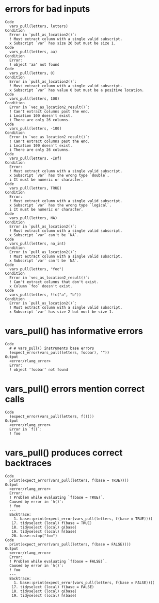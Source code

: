 # errors for bad inputs

    Code
      vars_pull(letters, letters)
    Condition
      Error in `pull_as_location2()`:
      ! Must extract column with a single valid subscript.
      x Subscript `var` has size 26 but must be size 1.
    Code
      vars_pull(letters, aa)
    Condition
      Error:
      ! object 'aa' not found
    Code
      vars_pull(letters, 0)
    Condition
      Error in `pull_as_location2()`:
      ! Must extract column with a single valid subscript.
      x Subscript `var` has value 0 but must be a positive location.
    Code
      vars_pull(letters, 100)
    Condition
      Error in `vec_as_location2_result()`:
      ! Can't extract columns past the end.
      i Location 100 doesn't exist.
      i There are only 26 columns.
    Code
      vars_pull(letters, -100)
    Condition
      Error in `vec_as_location2_result()`:
      ! Can't extract columns past the end.
      i Location 100 doesn't exist.
      i There are only 26 columns.
    Code
      vars_pull(letters, -Inf)
    Condition
      Error:
      ! Must extract column with a single valid subscript.
      x Subscript `var` has the wrong type `double`.
      i It must be numeric or character.
    Code
      vars_pull(letters, TRUE)
    Condition
      Error:
      ! Must extract column with a single valid subscript.
      x Subscript `var` has the wrong type `logical`.
      i It must be numeric or character.
    Code
      vars_pull(letters, NA)
    Condition
      Error in `pull_as_location2()`:
      ! Must extract column with a single valid subscript.
      x Subscript `var` can't be `NA`.
    Code
      vars_pull(letters, na_int)
    Condition
      Error in `pull_as_location2()`:
      ! Must extract column with a single valid subscript.
      x Subscript `var` can't be `NA`.
    Code
      vars_pull(letters, "foo")
    Condition
      Error in `vec_as_location2_result()`:
      ! Can't extract columns that don't exist.
      x Column `foo` doesn't exist.
    Code
      vars_pull(letters, !!c("a", "b"))
    Condition
      Error in `pull_as_location2()`:
      ! Must extract column with a single valid subscript.
      x Subscript `var` has size 2 but must be size 1.

# vars_pull() has informative errors

    Code
      # # vars_pull() instruments base errors
      (expect_error(vars_pull(letters, foobar), ""))
    Output
      <error/rlang_error>
      Error:
      ! object 'foobar' not found

# vars_pull() errors mention correct calls

    Code
      (expect_error(vars_pull(letters, f())))
    Output
      <error/rlang_error>
      Error in `f()`:
      ! foo

# vars_pull() produces correct backtraces

    Code
      print(expect_error(vars_pull(letters, f(base = TRUE))))
    Output
      <error/rlang_error>
      Error:
      ! Problem while evaluating `f(base = TRUE)`.
      Caused by error in `h()`:
      ! foo
      ---
      Backtrace:
        1. base::print(expect_error(vars_pull(letters, f(base = TRUE))))
       17. tidyselect (local) f(base = TRUE)
       18. tidyselect (local) g(base)
       19. tidyselect (local) h(base)
       20. base::stop("foo")
    Code
      print(expect_error(vars_pull(letters, f(base = FALSE))))
    Output
      <error/rlang_error>
      Error:
      ! Problem while evaluating `f(base = FALSE)`.
      Caused by error in `h()`:
      ! foo
      ---
      Backtrace:
        1. base::print(expect_error(vars_pull(letters, f(base = FALSE))))
       17. tidyselect (local) f(base = FALSE)
       18. tidyselect (local) g(base)
       19. tidyselect (local) h(base)

